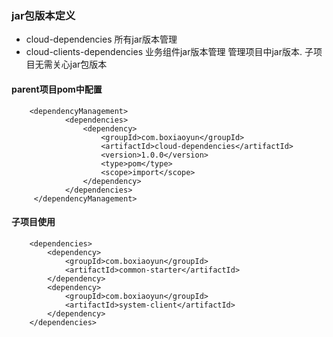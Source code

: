### jar包版本定义
+ cloud-dependencies 所有jar版本管理
+ cloud-clients-dependencies 业务组件jar版本管理
管理项目中jar版本. 子项目无需关心jar包版本
#### parent项目pom中配置 
```
    <dependencyManagement>
            <dependencies>
                <dependency>
                    <groupId>com.boxiaoyun</groupId>
                    <artifactId>cloud-dependencies</artifactId>
                    <version>1.0.0</version>
                    <type>pom</type>
                    <scope>import</scope>
                </dependency>
            </dependencies>
     </dependencyManagement>
```

#### 子项目使用
```
    <dependencies>
        <dependency>
            <groupId>com.boxiaoyun</groupId>
            <artifactId>common-starter</artifactId>
        </dependency>
        <dependency>
            <groupId>com.boxiaoyun</groupId>
            <artifactId>system-client</artifactId>
        </dependency>
    </dependencies>
```
